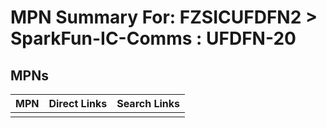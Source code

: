 



# MPN Summary For: FZSICUFDFN2 > SparkFun-IC-Comms : UFDFN-20

## MPNs
  

|MPN|Direct Links|Search Links|
| :--- | :--- | :--- |
||||
